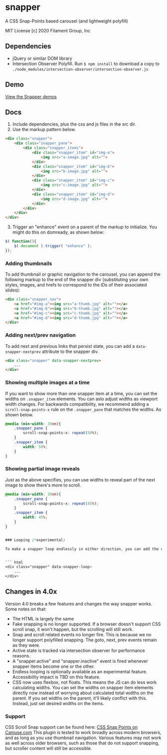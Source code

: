 # snapper

A CSS Snap-Points based carousel (and lightweight polyfill)

MIT License
[c] 2020 Filament Group, Inc

## Dependencies
- jQuery or similar DOM library
- Intersection Observer Polyfill. Run `$ npm install` to download a copy to  `./node_modules/intersection-observer/intersection-observer.js`

## Demo

<a href="https://fg-snapper.netlify.com/demo/">View the Snapper demos</a>


## Docs

1. Include dependencies, plus the css and js files in the src dir.
2. Use the  markup pattern below.

``` html
<div class="snapper">
	<div class="snapper_pane">
		<div class="snapper_items">
			<div class="snapper_item" id="img-a">
				<img src="a-image.jpg" alt="">
			</div>
			<div class="snapper_item" id="img-b">
				<img src="b-image.jpg" alt="">
			</div>
			<div class="snapper_item" id="img-c">
				<img src="c-image.jpg" alt="">
			</div>
			<div class="snapper_item" id="img-d">
				<img src="d-image.jpg" alt="">
			</div>
		</div>
	</div>
</div>
```

3. Trigger an "enhance" event on a parent of the markup to initialize. You might do this on domready, as shown below:

``` js
$( function(){
	$( document ).trigger( "enhance" );
});
```

### Adding thumbnails

To add thumbnail or graphic navigation to the carousel, you can append the following markup to the end of the snapper div (substituting your own styles, images, and hrefs to correspond to the IDs of their associated slides):

``` html
<div class="snapper_nav">
	<a href="#img-a"><img src="a-thumb.jpg" alt=""></a>
	<a href="#img-b"><img src="b-thumb.jpg" alt=""></a>
	<a href="#img-c"><img src="c-thumb.jpg" alt=""></a>
	<a href="#img-d"><img src="d-thumb.jpg" alt=""></a>
</div>
```

### Adding next/prev navigation

To add next and previous links that persist state, you can add a `data-snapper-nextprev` attribute to the snapper div.

``` html
<div class="snapper" data-snapper-nextprev>
	...
</div>
```


### Showing multiple images at a time

If you want to show more than one snapper item at a time, you can set the widths on `.snapper_item` elements. You can aslo adjust widths as viewport width changes. For backwards compatibility, we recommend adding a `scroll-snap-points-x` rule on the `.snapper_pane` that matches the widths. As shown below.

``` css
@media (min-width: 30em){
	.snapper_pane {
		scroll-snap-points-x: repeat(50%);
	}
	.snapper_item {
		width: 50%;
	}
}
```

### Showing partial image reveals

Just as the above specifies, you can use widths to reveal part of the next image to show there's more to scroll.


``` css
@media (min-width: 30em){
	.snapper_pane {
		scroll-snap-points-x: repeat(45%);
	}
	.snapper_item {
		width: 45%;
	}
}


### Looping (*experimental)

To make a snapper loop endlessly in either direction, you can add the data-snapper-loop attribute. This feature is experimental in this release.


``` html
<div class="snapper" data-snapper-loop>
	...
</div>
```


## Changes in 4.0x

Version 4.0 breaks a few features and changes the way snapper works. Some notes on that:

- The HTML is largely the same
- Fake snapping is no longer supported. If a browser doesn't support CSS scroll snap, it won't happen, but the scrolling will still work.
- Snap and scroll related events no longer fire. This is because we no longer support polyfilled snapping. The goto, next, prev events remain as they were.
- Active state is tracked via intersection observer for performance reasons. 
- A "snapper.active" and "snapper.inactive" event is fired whenever snapper items become one or the other.
- Endless looping is optionally available as an experimental feature. Accessibility impact is TBD on this feature.
- CSS now uses flexbox, not floats. This means the JS can do less work calculating widths. You can set the widths on snapper item elements directly now instead of worrying about calculated total widths on the parent. If you set widths on the parent, it'll likely conflict with this. Instead, just set desired widths on the items.


### Support

CSS Scroll Snap support can be found here: [CSS Snap Points on Caniuse.com](http://caniuse.com/#feat=css-snappoints)
This plugin is tested to work broadly across modern browsers, and as long as you use thumbnail navigation. Various features may not work as well across older browsers, such as those that do not support snapping, but scroller content will still be accessible.
